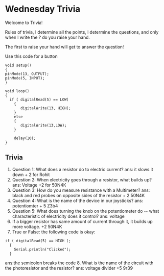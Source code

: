 Wednesday Trivia
================

Welcome to Trivia!


Rules of trivia, I determine all the points, I determine the questions, and only when I write the ? do you raise your hand.


The first to raise your hand will get to answer the question!

Use this code for a button

```arduino
void setup()
{
pinMode(13, OUTPUT);
pinMode(5, INPUT);
}

void loop()
{
  if ( digitalRead(5) == LOW)
    {
       digitalWrite(13, HIGH);
    }
    else
    {
       digitalWrite(13,LOW);
    }
    
    delay(10);
}

```



## Trivia

1. Question 1: What does a resistor do to electric current?
  ans: it slows it down  + 2 for Rohit
2. Question 2: When electricity goes through a resistor, what builds up?
  ans: Voltage     +2  for 50N4K
3. Question 3: How do you measure resistance with a Multimeter?
  ans: black and red probes on opposite sides of the resistor  + 2 50N4K
4. Question 4: What is the name of the device in our joysticks?
  ans: potentiomter  + 5 Z3b4
5. Question 5: What does turning the knob on the potentiometer do -- what characteristic of electricity does it control?
  ans: voltage
6. If a bigger resistor has same amount of current through it, it builds up more voltage.  +2 50N4K
7. True or False: the following code is okay:
```arduino
if ( digitalRead(5) == HIGH );
  {
    Serial.println("Clicked");
  }
```
ans:the semicolon breaks the code
8. What is the name of the circuit with the photoresistor and the resistor?
  ans: voltage divider +5 9r39







